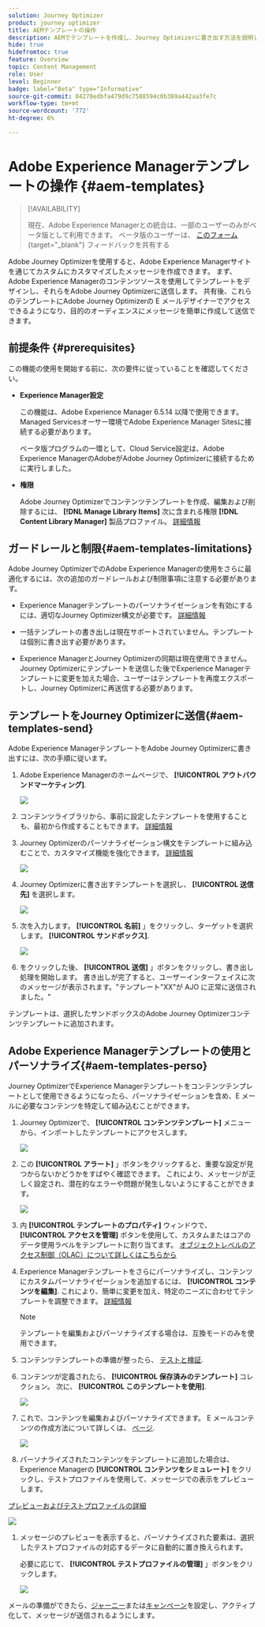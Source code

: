 ```yaml
---
solution: Journey Optimizer
product: journey optimizer
title: AEMテンプレートの操作
description: AEMでテンプレートを作成し、Journey Optimizerに書き出す方法を説明します。
hide: true
hidefromtoc: true
feature: Overview
topic: Content Management
role: User
level: Beginner
badge: label="Beta" type="Informative"
source-git-commit: 84278edbfa479d9c7588594c0b389a442aa3fe7c
workflow-type: tm+mt
source-wordcount: '772'
ht-degree: 6%

---
```


# Adobe Experience Managerテンプレートの操作 {#aem-templates}

>[!AVAILABILITY]
>
>現在、Adobe Experience Managerとの統合は、一部のユーザーのみがベータ版として利用できます。
> ベータ版のユーザーは、 [このフォーム](https://forms.office.com/pages/responsepage.aspx?id=Wht7-jR7h0OUrtLBeN7O4Wf0cbVTQ3tCpW_unE-w8-JUN1FaNlAzNkhPSUdaSkJXVFRCNTRJNVRFSy4u){target="_blank"} フィードバックを共有する

Adobe Journey Optimizerを使用すると、Adobe Experience Managerサイトを通じてカスタムにカスタマイズしたメッセージを作成できます。 まず、Adobe Experience Managerのコンテンツソースを使用してテンプレートをデザインし、それらをAdobe Journey Optimizerに送信します。 共有後、これらのテンプレートにAdobe Journey Optimizerの E メールデザイナーでアクセスできるようになり、目的のオーディエンスにメッセージを簡単に作成して送信できます。

## 前提条件 {#prerequisites}

この機能の使用を開始する前に、次の要件に従っていることを確認してください。

* **Experience Manager設定**

   この機能は、Adobe Experience Manager 6.5.14 以降で使用できます。Managed Servicesオーサー環境でAdobe Experience Manager Sitesに接続する必要があります。

   ベータ版プログラムの一環として、Cloud Service設定は、Adobe Experience ManagerのAdobeがAdobe Journey Optimizerに接続するために実行しました。

* **権限**

   Adobe Journey Optimizerでコンテンツテンプレートを作成、編集および削除するには、 **[!DNL Manage Library Items]** 次に含まれる権限 **[!DNL Content Library Manager]** 製品プロファイル。 [詳細情報](../administration/ootb-product-profiles.md#content-library-manager)

## ガードレールと制限{#aem-templates-limitations}

Adobe Journey OptimizerでのAdobe Experience Managerの使用をさらに最適化するには、次の追加のガードレールおよび制限事項に注意する必要があります。

* Experience Managerテンプレートのパーソナライゼーションを有効にするには、適切なJourney Optimizer構文が必要です。 [詳細情報](../personalization/personalization-syntax.md)

* 一括テンプレートの書き出しは現在サポートされていません。テンプレートは個別に書き出す必要があります。

* Experience ManagerとJourney Optimizerの同期は現在使用できません。 Journey Optimizerにテンプレートを送信した後でExperience Managerテンプレートに変更を加えた場合、ユーザーはテンプレートを再度エクスポートし、Journey Optimizerに再送信する必要があります。

## テンプレートをJourney Optimizerに送信{#aem-templates-send}

Adobe Experience ManagerテンプレートをAdobe Journey Optimizerに書き出すには、次の手順に従います。

1. Adobe Experience Managerのホームページで、 **[!UICONTROL アウトバウンドマーケティング]**.

   ![](assets/aem-outbound-menu.png)

1. コンテンツライブラリから、事前に設定したテンプレートを使用することも、最初から作成することもできます。 [詳細情報](https://experienceleague.adobe.com/docs/experience-manager-65/authoring/authoring/managing-pages.html?lang=en#creating-a-new-page)

1. Journey Optimizerのパーソナライゼーション構文をテンプレートに組み込むことで、カスタマイズ機能を強化できます。 [詳細情報](../personalization/personalization-syntax.md)

   ![](assets/aem_ajo_4.png)

1. Journey Optimizerに書き出すテンプレートを選択し、 **[!UICONTROL 送信先]** を選択します。

   ![](assets/aem-advanced-menu.png)

1. 次を入力します。 **[!UICONTROL 名前]** 」をクリックし、ターゲットを選択します。 **[!UICONTROL サンドボックス]**.

   ![](assets/aem-send-template-settings.png)

1. をクリックした後、 **[!UICONTROL 送信]** 」ボタンをクリックし、書き出し処理を開始します。 書き出しが完了すると、ユーザーインターフェイスに次のメッセージが表示されます。&quot;テンプレート&quot;XX&quot;が AJO に正常に送信されました。&quot;

テンプレートは、選択したサンドボックスのAdobe Journey Optimizerコンテンツテンプレートに追加されます。

## Adobe Experience Managerテンプレートの使用とパーソナライズ{#aem-templates-perso}

Journey OptimizerでExperience Managerテンプレートをコンテンツテンプレートとして使用できるようになったら、パーソナライゼーションを含め、E メールに必要なコンテンツを特定して組み込むことができます。

1. Journey Optimizerで、 **[!UICONTROL コンテンツテンプレート]** メニューから、インポートしたテンプレートにアクセスします。

   ![](assets/aem_ajo_1.png)

1. この **[!UICONTROL アラート]** 」ボタンをクリックすると、重要な設定が見つからないかどうかをすばやく確認できます。 これにより、メッセージが正しく設定され、潜在的なエラーや問題が発生しないようにすることができます。

   ![](assets/aem_ajo_2.png)

1. 内 **[!UICONTROL テンプレートのプロパティ]** ウィンドウで、 **[!UICONTROL アクセスを管理]** ボタンを使用して、カスタムまたはコアのデータ使用ラベルをテンプレートに割り当てます。 [オブジェクトレベルのアクセス制御（OLAC）について詳しくはこちらから](../administration/object-based-access.md)

1. Experience Managerテンプレートをさらにパーソナライズし、コンテンツにカスタムパーソナライゼーションを追加するには、 **[!UICONTROL コンテンツを編集]**. これにより、簡単に変更を加え、特定のニーズに合わせてテンプレートを調整できます。 [詳細情報](get-started-email-design.md)

   >[!NOTE]
   >
   > テンプレートを編集およびパーソナライズする場合は、互換モードのみを使用できます。

1. コンテンツテンプレートの準備が整ったら、 [テストと検証](content-templates.md#test-template).

1. コンテンツが定義されたら、 **[!UICONTROL 保存済みのテンプレート]** コレクション。 次に、 **[!UICONTROL このテンプレートを使用]**.

   ![](assets/aem_ajo_3.png)

1. これで、コンテンツを編集およびパーソナライズできます。 E メールコンテンツの作成方法について詳しくは、 [ページ](content-from-scratch.md).

   ![](assets/aem_ajo_5.png)

1. パーソナライズされたコンテンツをテンプレートに追加した場合は、Experience Managerの **[!UICONTROL コンテンツをシミュレート]** をクリックし、テストプロファイルを使用して、メッセージでの表示をプレビューします。

[プレビューおよびテストプロファイルの詳細](../email/preview.md)

   ![](assets/aem_ajo_6.png)

1. メッセージのプレビューを表示すると、パーソナライズされた要素は、選択したテストプロファイルの対応するデータに自動的に置き換えられます。

   必要に応じて、 **[!UICONTROL テストプロファイルの管理]** 」ボタンをクリックします。

   ![](assets/aem_ajo_7.png)

メールの準備ができたら、[ジャーニー](../building-journeys/journey-gs.md)または[キャンペーン](../campaigns/create-campaign.md)を設定し、アクティブ化して、メッセージが送信されるようにします。
